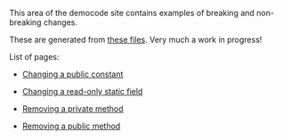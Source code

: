 This area of the democode site contains examples of breaking and
non-breaking changes.

These are generated from [these
files](https://github.com/jskeet/DemoCode/tree/master/Versioning/examples).
Very much a work in progress!

List of pages:
- [Changing a public constant](change-const.md)

- [Changing a read-only static field](change-readonly.md)

- [Removing a private method](remove-private-method.md)

- [Removing a public method](remove-public-method.md)

